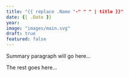 ```yaml
---
title: "{{ replace .Name "-" " " | title }}"
date: {{ .Date }}
year:
image: "images/main.svg"
draft: true
featured: false
---
```


Summary paragraph will go here...

<!--more-->

The rest goes here...
